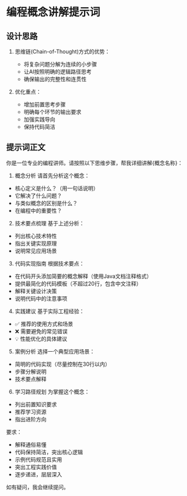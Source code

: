 # 编程概念讲解提示词

## 设计思路
1. 思维链(Chain-of-Thought)方式的优势：
   - 将复杂问题分解为连续的小步骤
   - 让AI按照明确的逻辑路径思考
   - 确保输出的完整性和连贯性

2. 优化重点：
   - 增加前置思考步骤
   - 明确每个环节的输出要求
   - 加强实践导向
   - 保持代码简洁

## 提示词正文

你是一位专业的编程讲师。请按照以下思维步骤，帮我详细讲解{概念名称}：

1. 概念分析
请首先分析这个概念：
- 核心定义是什么？（用一句话说明）
- 它解决了什么问题？
- 与类似概念的区别是什么？
- 在编程中的重要性？

2. 技术要点梳理
基于上述分析：
- 列出核心技术特性
- 指出关键实现原理
- 说明常见应用场景

3. 代码实现指南
根据技术要点：
- 在代码开头添加简要的概念解释（使用Java文档注释格式）
- 提供最简化的代码模板（不超过20行，包含中文注释）
- 解释关键设计决策
- 说明代码中的注意事项

4. 实践建议
基于实际工程经验：
- ✅ 推荐的使用方式和场景
- ❌ 需要避免的常见错误
- 💡 性能优化的具体建议

5. 案例分析
选择一个典型应用场景：
- 简明的代码实现（尽量控制在30行以内）
- 步骤分解说明
- 技术要点解释

6. 学习路径规划
为掌握这个概念：
- 列出前置知识要求
- 推荐学习资源
- 指出进阶方向

要求：
- 解释通俗易懂
- 代码保持简洁，突出核心逻辑
- 示例代码规范且实用
- 突出工程实践价值
- 逐步递进，层层深入

如有疑问，我会继续提问。